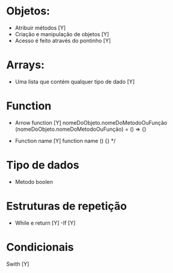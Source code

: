 # Objetos:

- Atribuir métodos [Y]
- Criação e manipulação de objetos [Y]
- Acesso é feito através do pontinho [Y]

# Arrays: 

- Uma lista que contém qualquer tipo de dado [Y]


# Function

- Arrow function [Y] nomeDoObjeto.nomeDoMetodoOuFunção (nomeDoObjeto.nomeDoMetodoOuFunção) = () => {}

- Function name [Y] function name () {} */

# Tipo de dados

- Metodo boolen

# Estruturas de repetição

- While e return [Y]
-If [Y]


# Condicionais

Swith [Y]
